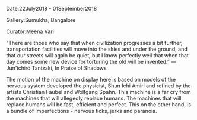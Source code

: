 Date:22July2018 - 01September2018

Gallery:Sumukha, Bangalore

Curator:Meena Vari


“There are those who say that when civilization progresses a bit further, transportation facilities will move into the skies and under the ground, and that our streets will again be quiet, but I know perfectly well that when that day comes some new device for torturing the old will be invented.”
― Jun'ichirō Tanizaki, In Praise of Shadows
 
 
The motion of the machine on display here is based on models of the nervous system developed the physicist, Shun Ichi Amiri and refined by the artists Christian Faubel and Wolfgang Spahn.
This machine is a far cry from the machines that will allegedly replace humans. The machines that will replace humans will be fast, efficient and perfect. This on the other hand, is a bundle of imperfections - nervous ticks, jerks and paranoia.
